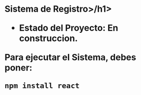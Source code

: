 <h1> Sistema de Registro>/h1>

- Estado del Proyecto: En construccion.

Para ejecutar el Sistema, debes poner:

```npm install react```
